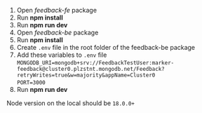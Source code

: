 1. Open *feedback-fe* package
2. Run **npm install**
3. Run **npm run dev**
4. Open *feedback-be* package
5. Run **npm install**
6. Create `.env` file in the root folder of the feedback-be package
7. Add these variables to `.env` file  
   ````MONGODB_URI=mongodb+srv://FeedbackTestUser:marker-feedback@cluster0.plzstnt.mongodb.net/Feedback?retryWrites=true&w=majority&appName=Cluster0````  
   ````PORT=3000````  
8. Run **npm run dev**

Node version on the local should be `18.0.0+`
